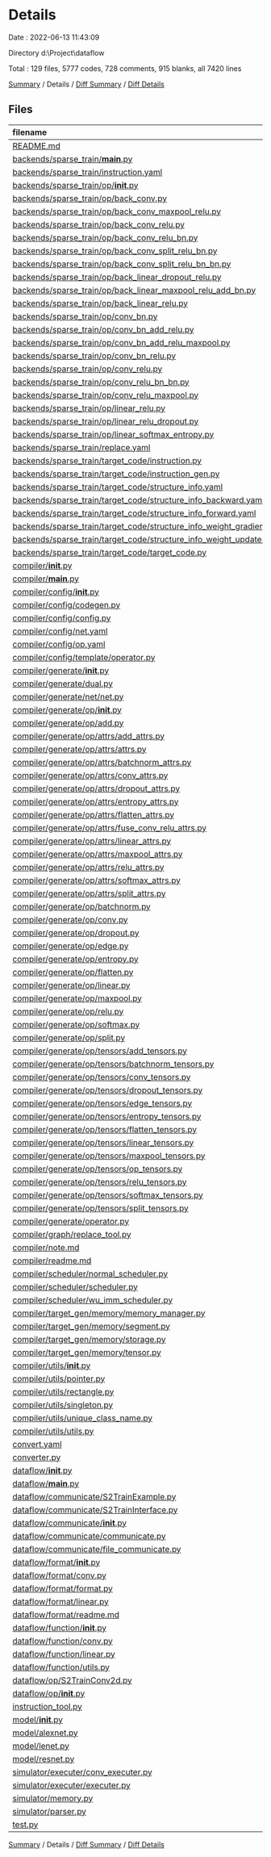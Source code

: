 # Details

Date : 2022-06-13 11:43:09

Directory d:\\Project\\dataflow

Total : 129 files,  5777 codes, 728 comments, 915 blanks, all 7420 lines

[Summary](results.md) / Details / [Diff Summary](diff.md) / [Diff Details](diff-details.md)

## Files
| filename | language | code | comment | blank | total |
| :--- | :--- | ---: | ---: | ---: | ---: |
| [README.md](/README.md) | Markdown | 65 | 0 | 54 | 119 |
| [backends/sparse_train/__main__.py](/backends/sparse_train/__main__.py) | Python | 8 | 3 | 4 | 15 |
| [backends/sparse_train/instruction.yaml](/backends/sparse_train/instruction.yaml) | YAML | 17 | 0 | 0 | 17 |
| [backends/sparse_train/op/__init__.py](/backends/sparse_train/op/__init__.py) | Python | 18 | 1 | 1 | 20 |
| [backends/sparse_train/op/back_conv.py](/backends/sparse_train/op/back_conv.py) | Python | 45 | 2 | 3 | 50 |
| [backends/sparse_train/op/back_conv_maxpool_relu.py](/backends/sparse_train/op/back_conv_maxpool_relu.py) | Python | 30 | 2 | 4 | 36 |
| [backends/sparse_train/op/back_conv_relu.py](/backends/sparse_train/op/back_conv_relu.py) | Python | 49 | 2 | 5 | 56 |
| [backends/sparse_train/op/back_conv_relu_bn.py](/backends/sparse_train/op/back_conv_relu_bn.py) | Python | 53 | 2 | 5 | 60 |
| [backends/sparse_train/op/back_conv_split_relu_bn.py](/backends/sparse_train/op/back_conv_split_relu_bn.py) | Python | 57 | 3 | 5 | 65 |
| [backends/sparse_train/op/back_conv_split_relu_bn_bn.py](/backends/sparse_train/op/back_conv_split_relu_bn_bn.py) | Python | 62 | 3 | 5 | 70 |
| [backends/sparse_train/op/back_linear_dropout_relu.py](/backends/sparse_train/op/back_linear_dropout_relu.py) | Python | 30 | 2 | 5 | 37 |
| [backends/sparse_train/op/back_linear_maxpool_relu_add_bn.py](/backends/sparse_train/op/back_linear_maxpool_relu_add_bn.py) | Python | 37 | 2 | 5 | 44 |
| [backends/sparse_train/op/back_linear_relu.py](/backends/sparse_train/op/back_linear_relu.py) | Python | 27 | 2 | 5 | 34 |
| [backends/sparse_train/op/conv_bn.py](/backends/sparse_train/op/conv_bn.py) | Python | 48 | 2 | 4 | 54 |
| [backends/sparse_train/op/conv_bn_add_relu.py](/backends/sparse_train/op/conv_bn_add_relu.py) | Python | 58 | 2 | 4 | 64 |
| [backends/sparse_train/op/conv_bn_add_relu_maxpool.py](/backends/sparse_train/op/conv_bn_add_relu_maxpool.py) | Python | 62 | 2 | 3 | 67 |
| [backends/sparse_train/op/conv_bn_relu.py](/backends/sparse_train/op/conv_bn_relu.py) | Python | 52 | 2 | 3 | 57 |
| [backends/sparse_train/op/conv_relu.py](/backends/sparse_train/op/conv_relu.py) | Python | 27 | 2 | 3 | 32 |
| [backends/sparse_train/op/conv_relu_bn_bn.py](/backends/sparse_train/op/conv_relu_bn_bn.py) | Python | 35 | 2 | 3 | 40 |
| [backends/sparse_train/op/conv_relu_maxpool.py](/backends/sparse_train/op/conv_relu_maxpool.py) | Python | 31 | 2 | 2 | 35 |
| [backends/sparse_train/op/linear_relu.py](/backends/sparse_train/op/linear_relu.py) | Python | 28 | 2 | 4 | 34 |
| [backends/sparse_train/op/linear_relu_dropout.py](/backends/sparse_train/op/linear_relu_dropout.py) | Python | 31 | 2 | 3 | 36 |
| [backends/sparse_train/op/linear_softmax_entropy.py](/backends/sparse_train/op/linear_softmax_entropy.py) | Python | 48 | 2 | 5 | 55 |
| [backends/sparse_train/replace.yaml](/backends/sparse_train/replace.yaml) | YAML | 82 | 11 | 3 | 96 |
| [backends/sparse_train/target_code/instruction.py](/backends/sparse_train/target_code/instruction.py) | Python | 150 | 4 | 14 | 168 |
| [backends/sparse_train/target_code/instruction_gen.py](/backends/sparse_train/target_code/instruction_gen.py) | Python | 19 | 0 | 4 | 23 |
| [backends/sparse_train/target_code/structure_info.yaml](/backends/sparse_train/target_code/structure_info.yaml) | YAML | 73 | 12 | 4 | 89 |
| [backends/sparse_train/target_code/structure_info_backward.yaml](/backends/sparse_train/target_code/structure_info_backward.yaml) | YAML | 18 | 0 | 0 | 18 |
| [backends/sparse_train/target_code/structure_info_forward.yaml](/backends/sparse_train/target_code/structure_info_forward.yaml) | YAML | 18 | 0 | 0 | 18 |
| [backends/sparse_train/target_code/structure_info_weight_gradient.yaml](/backends/sparse_train/target_code/structure_info_weight_gradient.yaml) | YAML | 6 | 0 | 0 | 6 |
| [backends/sparse_train/target_code/structure_info_weight_update.yaml](/backends/sparse_train/target_code/structure_info_weight_update.yaml) | YAML | 4 | 0 | 0 | 4 |
| [backends/sparse_train/target_code/target_code.py](/backends/sparse_train/target_code/target_code.py) | Python | 23 | 0 | 5 | 28 |
| [compiler/__init__.py](/compiler/__init__.py) | Python | 0 | 0 | 1 | 1 |
| [compiler/__main__.py](/compiler/__main__.py) | Python | 0 | 0 | 1 | 1 |
| [compiler/config/__init__.py](/compiler/config/__init__.py) | Python | 2 | 0 | 0 | 2 |
| [compiler/config/codegen.py](/compiler/config/codegen.py) | Python | 13 | 0 | 1 | 14 |
| [compiler/config/config.py](/compiler/config/config.py) | Python | 26 | 8 | 3 | 37 |
| [compiler/config/net.yaml](/compiler/config/net.yaml) | YAML | 0 | 0 | 1 | 1 |
| [compiler/config/op.yaml](/compiler/config/op.yaml) | YAML | 138 | 2 | 2 | 142 |
| [compiler/config/template/operator.py](/compiler/config/template/operator.py) | Python | 253 | 66 | 52 | 371 |
| [compiler/generate/__init__.py](/compiler/generate/__init__.py) | Python | 1 | 0 | 1 | 2 |
| [compiler/generate/dual.py](/compiler/generate/dual.py) | Python | 16 | 0 | 4 | 20 |
| [compiler/generate/net/net.py](/compiler/generate/net/net.py) | Python | 113 | 43 | 20 | 176 |
| [compiler/generate/op/__init__.py](/compiler/generate/op/__init__.py) | Python | 0 | 7 | 0 | 7 |
| [compiler/generate/op/add.py](/compiler/generate/op/add.py) | Python | 49 | 5 | 9 | 63 |
| [compiler/generate/op/attrs/add_attrs.py](/compiler/generate/op/attrs/add_attrs.py) | Python | 7 | 0 | 1 | 8 |
| [compiler/generate/op/attrs/attrs.py](/compiler/generate/op/attrs/attrs.py) | Python | 15 | 0 | 3 | 18 |
| [compiler/generate/op/attrs/batchnorm_attrs.py](/compiler/generate/op/attrs/batchnorm_attrs.py) | Python | 9 | 0 | 2 | 11 |
| [compiler/generate/op/attrs/conv_attrs.py](/compiler/generate/op/attrs/conv_attrs.py) | Python | 25 | 0 | 1 | 26 |
| [compiler/generate/op/attrs/dropout_attrs.py](/compiler/generate/op/attrs/dropout_attrs.py) | Python | 7 | 0 | 1 | 8 |
| [compiler/generate/op/attrs/entropy_attrs.py](/compiler/generate/op/attrs/entropy_attrs.py) | Python | 7 | 0 | 1 | 8 |
| [compiler/generate/op/attrs/flatten_attrs.py](/compiler/generate/op/attrs/flatten_attrs.py) | Python | 7 | 0 | 1 | 8 |
| [compiler/generate/op/attrs/fuse_conv_relu_attrs.py](/compiler/generate/op/attrs/fuse_conv_relu_attrs.py) | Python | 21 | 0 | 1 | 22 |
| [compiler/generate/op/attrs/linear_attrs.py](/compiler/generate/op/attrs/linear_attrs.py) | Python | 13 | 0 | 1 | 14 |
| [compiler/generate/op/attrs/maxpool_attrs.py](/compiler/generate/op/attrs/maxpool_attrs.py) | Python | 17 | 0 | 1 | 18 |
| [compiler/generate/op/attrs/relu_attrs.py](/compiler/generate/op/attrs/relu_attrs.py) | Python | 7 | 0 | 1 | 8 |
| [compiler/generate/op/attrs/softmax_attrs.py](/compiler/generate/op/attrs/softmax_attrs.py) | Python | 7 | 0 | 1 | 8 |
| [compiler/generate/op/attrs/split_attrs.py](/compiler/generate/op/attrs/split_attrs.py) | Python | 7 | 0 | 1 | 8 |
| [compiler/generate/op/batchnorm.py](/compiler/generate/op/batchnorm.py) | Python | 112 | 6 | 18 | 136 |
| [compiler/generate/op/conv.py](/compiler/generate/op/conv.py) | Python | 245 | 37 | 37 | 319 |
| [compiler/generate/op/dropout.py](/compiler/generate/op/dropout.py) | Python | 59 | 2 | 12 | 73 |
| [compiler/generate/op/edge.py](/compiler/generate/op/edge.py) | Python | 40 | 1 | 10 | 51 |
| [compiler/generate/op/entropy.py](/compiler/generate/op/entropy.py) | Python | 67 | 4 | 10 | 81 |
| [compiler/generate/op/flatten.py](/compiler/generate/op/flatten.py) | Python | 69 | 6 | 11 | 86 |
| [compiler/generate/op/linear.py](/compiler/generate/op/linear.py) | Python | 198 | 13 | 20 | 231 |
| [compiler/generate/op/maxpool.py](/compiler/generate/op/maxpool.py) | Python | 76 | 5 | 13 | 94 |
| [compiler/generate/op/relu.py](/compiler/generate/op/relu.py) | Python | 74 | 3 | 16 | 93 |
| [compiler/generate/op/softmax.py](/compiler/generate/op/softmax.py) | Python | 68 | 4 | 11 | 83 |
| [compiler/generate/op/split.py](/compiler/generate/op/split.py) | Python | 49 | 5 | 9 | 63 |
| [compiler/generate/op/tensors/add_tensors.py](/compiler/generate/op/tensors/add_tensors.py) | Python | 18 | 0 | 1 | 19 |
| [compiler/generate/op/tensors/batchnorm_tensors.py](/compiler/generate/op/tensors/batchnorm_tensors.py) | Python | 35 | 0 | 4 | 39 |
| [compiler/generate/op/tensors/conv_tensors.py](/compiler/generate/op/tensors/conv_tensors.py) | Python | 42 | 8 | 6 | 56 |
| [compiler/generate/op/tensors/dropout_tensors.py](/compiler/generate/op/tensors/dropout_tensors.py) | Python | 23 | 0 | 3 | 26 |
| [compiler/generate/op/tensors/edge_tensors.py](/compiler/generate/op/tensors/edge_tensors.py) | Python | 13 | 0 | 1 | 14 |
| [compiler/generate/op/tensors/entropy_tensors.py](/compiler/generate/op/tensors/entropy_tensors.py) | Python | 23 | 0 | 3 | 26 |
| [compiler/generate/op/tensors/flatten_tensors.py](/compiler/generate/op/tensors/flatten_tensors.py) | Python | 19 | 0 | 3 | 22 |
| [compiler/generate/op/tensors/linear_tensors.py](/compiler/generate/op/tensors/linear_tensors.py) | Python | 42 | 8 | 7 | 57 |
| [compiler/generate/op/tensors/maxpool_tensors.py](/compiler/generate/op/tensors/maxpool_tensors.py) | Python | 23 | 0 | 4 | 27 |
| [compiler/generate/op/tensors/op_tensors.py](/compiler/generate/op/tensors/op_tensors.py) | Python | 50 | 6 | 12 | 68 |
| [compiler/generate/op/tensors/relu_tensors.py](/compiler/generate/op/tensors/relu_tensors.py) | Python | 23 | 0 | 3 | 26 |
| [compiler/generate/op/tensors/softmax_tensors.py](/compiler/generate/op/tensors/softmax_tensors.py) | Python | 19 | 0 | 3 | 22 |
| [compiler/generate/op/tensors/split_tensors.py](/compiler/generate/op/tensors/split_tensors.py) | Python | 18 | 0 | 2 | 20 |
| [compiler/generate/operator.py](/compiler/generate/operator.py) | Python | 96 | 79 | 28 | 203 |
| [compiler/graph/replace_tool.py](/compiler/graph/replace_tool.py) | Python | 150 | 26 | 26 | 202 |
| [compiler/note.md](/compiler/note.md) | Markdown | 1 | 0 | 1 | 2 |
| [compiler/readme.md](/compiler/readme.md) | Markdown | 9 | 0 | 10 | 19 |
| [compiler/scheduler/normal_scheduler.py](/compiler/scheduler/normal_scheduler.py) | Python | 59 | 4 | 5 | 68 |
| [compiler/scheduler/scheduler.py](/compiler/scheduler/scheduler.py) | Python | 3 | 0 | 0 | 3 |
| [compiler/scheduler/wu_imm_scheduler.py](/compiler/scheduler/wu_imm_scheduler.py) | Python | 58 | 4 | 4 | 66 |
| [compiler/target_gen/memory/memory_manager.py](/compiler/target_gen/memory/memory_manager.py) | Python | 147 | 16 | 22 | 185 |
| [compiler/target_gen/memory/segment.py](/compiler/target_gen/memory/segment.py) | Python | 13 | 0 | 1 | 14 |
| [compiler/target_gen/memory/storage.py](/compiler/target_gen/memory/storage.py) | Python | 24 | 6 | 4 | 34 |
| [compiler/target_gen/memory/tensor.py](/compiler/target_gen/memory/tensor.py) | Python | 50 | 5 | 14 | 69 |
| [compiler/utils/__init__.py](/compiler/utils/__init__.py) | Python | 2 | 0 | 0 | 2 |
| [compiler/utils/pointer.py](/compiler/utils/pointer.py) | Python | 7 | 0 | 3 | 10 |
| [compiler/utils/rectangle.py](/compiler/utils/rectangle.py) | Python | 352 | 57 | 56 | 465 |
| [compiler/utils/singleton.py](/compiler/utils/singleton.py) | Python | 7 | 0 | 0 | 7 |
| [compiler/utils/unique_class_name.py](/compiler/utils/unique_class_name.py) | Python | 13 | 0 | 5 | 18 |
| [compiler/utils/utils.py](/compiler/utils/utils.py) | Python | 52 | 11 | 13 | 76 |
| [convert.yaml](/convert.yaml) | YAML | 18 | 0 | 1 | 19 |
| [converter.py](/converter.py) | Python | 135 | 9 | 14 | 158 |
| [dataflow/__init__.py](/dataflow/__init__.py) | Python | 0 | 0 | 1 | 1 |
| [dataflow/__main__.py](/dataflow/__main__.py) | Python | 2 | 0 | 0 | 2 |
| [dataflow/communicate/S2TrainExample.py](/dataflow/communicate/S2TrainExample.py) | Python | 21 | 5 | 3 | 29 |
| [dataflow/communicate/S2TrainInterface.py](/dataflow/communicate/S2TrainInterface.py) | Python | 28 | 1 | 5 | 34 |
| [dataflow/communicate/__init__.py](/dataflow/communicate/__init__.py) | Python | 0 | 0 | 1 | 1 |
| [dataflow/communicate/communicate.py](/dataflow/communicate/communicate.py) | Python | 6 | 0 | 1 | 7 |
| [dataflow/communicate/file_communicate.py](/dataflow/communicate/file_communicate.py) | Python | 45 | 0 | 9 | 54 |
| [dataflow/format/__init__.py](/dataflow/format/__init__.py) | Python | 0 | 0 | 1 | 1 |
| [dataflow/format/conv.py](/dataflow/format/conv.py) | Python | 64 | 5 | 11 | 80 |
| [dataflow/format/format.py](/dataflow/format/format.py) | Python | 283 | 7 | 61 | 351 |
| [dataflow/format/linear.py](/dataflow/format/linear.py) | Python | 50 | 5 | 7 | 62 |
| [dataflow/format/readme.md](/dataflow/format/readme.md) | Markdown | 1 | 0 | 1 | 2 |
| [dataflow/function/__init__.py](/dataflow/function/__init__.py) | Python | 0 | 0 | 1 | 1 |
| [dataflow/function/conv.py](/dataflow/function/conv.py) | Python | 52 | 26 | 17 | 95 |
| [dataflow/function/linear.py](/dataflow/function/linear.py) | Python | 4 | 0 | 1 | 5 |
| [dataflow/function/utils.py](/dataflow/function/utils.py) | Python | 5 | 6 | 1 | 12 |
| [dataflow/op/S2TrainConv2d.py](/dataflow/op/S2TrainConv2d.py) | Python | 11 | 4 | 2 | 17 |
| [dataflow/op/__init__.py](/dataflow/op/__init__.py) | Python | 0 | 0 | 1 | 1 |
| [instruction_tool.py](/instruction_tool.py) | Python | 97 | 4 | 17 | 118 |
| [model/__init__.py](/model/__init__.py) | Python | 2 | 0 | 0 | 2 |
| [model/alexnet.py](/model/alexnet.py) | Python | 50 | 3 | 4 | 57 |
| [model/lenet.py](/model/lenet.py) | Python | 117 | 41 | 17 | 175 |
| [model/resnet.py](/model/resnet.py) | Python | 107 | 5 | 22 | 134 |
| [simulator/executer/conv_executer.py](/simulator/executer/conv_executer.py) | Python | 3 | 0 | 0 | 3 |
| [simulator/executer/executer.py](/simulator/executer/executer.py) | Python | 1 | 0 | 0 | 1 |
| [simulator/memory.py](/simulator/memory.py) | Python | 34 | 2 | 5 | 41 |
| [simulator/parser.py](/simulator/parser.py) | Python | 2 | 0 | 1 | 3 |
| [test.py](/test.py) | Python | 120 | 87 | 23 | 230 |

[Summary](results.md) / Details / [Diff Summary](diff.md) / [Diff Details](diff-details.md)